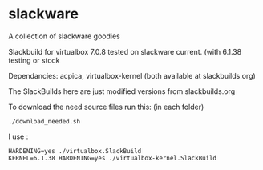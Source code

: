 # slackware
A collection of slackware goodies

Slackbuild for virtualbox 7.0.8
tested on slackware current. (with 6.1.38 testing or stock



Dependancies:  acpica, virtualbox-kernel
(both available at slackbuilds.org)
 

The SlackBuilds here are just modified versions from slackbuilds.org

To download the need source files run this: (in each folder)

```
./download_needed.sh
```

I use :
```
HARDENING=yes ./virtualbox.SlackBuild
KERNEL=6.1.38 HARDENING=yes ./virtualbox-kernel.SlackBuild
```
